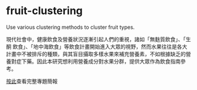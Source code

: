 # fruit-clustering
Use various clustering methods to cluster fruit types.

現代社會中，健康飲食及營養狀況逐漸引起人們的重視，諸如「無麩質飲食」、「生酮 飲食」、「地中海飲食」等飲食計畫開始進入大眾的視野，然而水果往往是各大計畫中不被排斥的種類，與其盲目攝取多樣水果來補充營養素，不如根據缺乏的營養對症下藥。因此本研究想利用營養成分對水果分群，提供大眾作為飲食指南參考。

[按此](https://jennyliucl.github.io/JennyLiu/project/水果集群與判別分析簡報.pdf)查看完整專題簡報
